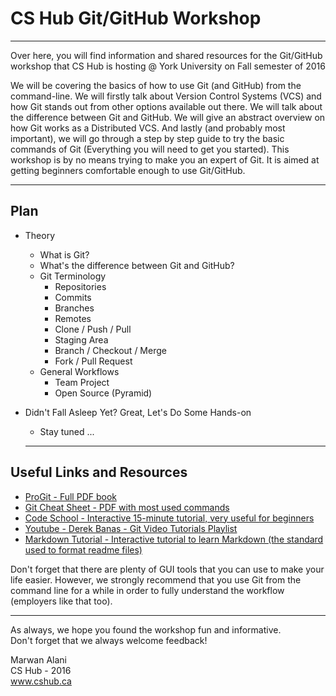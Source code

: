 # CS Hub Git/GitHub Workshop  
  
  -----
  
  Over here, you will find information and shared resources for the Git/GitHub workshop that CS Hub is hosting @ York University on Fall semester of 2016

  We will be covering the basics of how to use Git (and GitHub) from the command-line. We will firstly talk about Version Control Systems (VCS) and how Git stands out from other options available out there. We will talk about the difference between Git and GitHub. We will give an abstract overview on how Git works as a Distributed VCS. And lastly (and probably most important), we will go through a step by step guide to try the basic commands of Git (Everything you will need to get you started).
  This workshop is by no means trying to make you an expert of Git. It is aimed at getting beginners comfortable enough to use Git/GitHub.
    
  -----
  
## Plan
- Theory
  - What is Git?
  - What's the difference between Git and GitHub?
  - Git Terminology
    - Repositories
    - Commits
    - Branches
    - Remotes
    - Clone / Push / Pull
    - Staging Area
    - Branch / Checkout / Merge
    - Fork / Pull Request
  - General Workflows
    - Team Project
    - Open Source (Pyramid)
- Didn't Fall Asleep Yet? Great, Let's Do Some Hands-on
  - Stay tuned ...
  
  -----
  
## Useful Links and Resources
- [ProGit - Full PDF book](https://github.s3.amazonaws.com/media/progit.en.pdf)  
- [Git Cheat Sheet - PDF with most used commands](https://training.github.com/kit/downloads/github-git-cheat-sheet.pdf)  
- [Code School - Interactive 15-minute tutorial, very useful for beginners](https://try.github.io/levels/1/challenges/1)
- [Youtube - Derek Banas - Git Video Tutorials Playlist](https://www.youtube.com/playlist?list=PLGLfVvz_LVvQHO1PfyscjIPkNJjgHsLyH)
- [Markdown Tutorial - Interactive tutorial to learn Markdown (the standard used to format readme files)](http://www.markdowntutorial.com/)  
  
Don't forget that there are plenty of GUI tools that you can use to make your life easier. However, we strongly recommend that you use Git from the command line for a while in order to fully understand the workflow (employers like that too).  

  -----
  
As always, we hope you found the workshop fun and informative.  
Don't forget that we always welcome feedback!
  
Marwan Alani  
CS Hub - 2016  
www.cshub.ca
